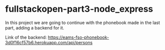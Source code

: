 # fullstackopen-part3-node_express
In this project we are going to continue with the phonebook made in the last part, adding a backend for it.

Link of the backend: https://eams-fso-phonebook-3d0f16cf57b6.herokuapp.com/api/persons
